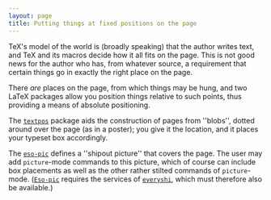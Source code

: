 ```yaml
---
layout: page
title: Putting things at fixed positions on the page
---
```


TeX's model of the world is (broadly speaking) that the author
writes text, and TeX and its macros decide how it all fits on the
page.  This is not good news for the author who has, from whatever
source, a requirement that certain things go in exactly the right
place on the page.

There _are_ places on the page, from which things may be hung,
and two LaTeX packages allow you position things relative to such
points, thus providing a means of absolute positioning.

The [`textpos`](http://ctan.org/pkg/textpos) package aids the construction of pages from
''blobs'', dotted around over the page (as in a poster); you give it
the location, and it places your typeset box accordingly.

The [`eso-pic`](http://ctan.org/pkg/eso-pic) defines a ''shipout picture'' that covers the
page.  The user may add `picture`-mode commands to this
picture, which of course can include box placements as well as the
other rather stilted commands of `picture`-mode.
([`Eso-pic`](http://ctan.org/pkg/Eso-pic) requires the services of [`everyshi`](http://ctan.org/pkg/everyshi), which
must therefore also be available.)

